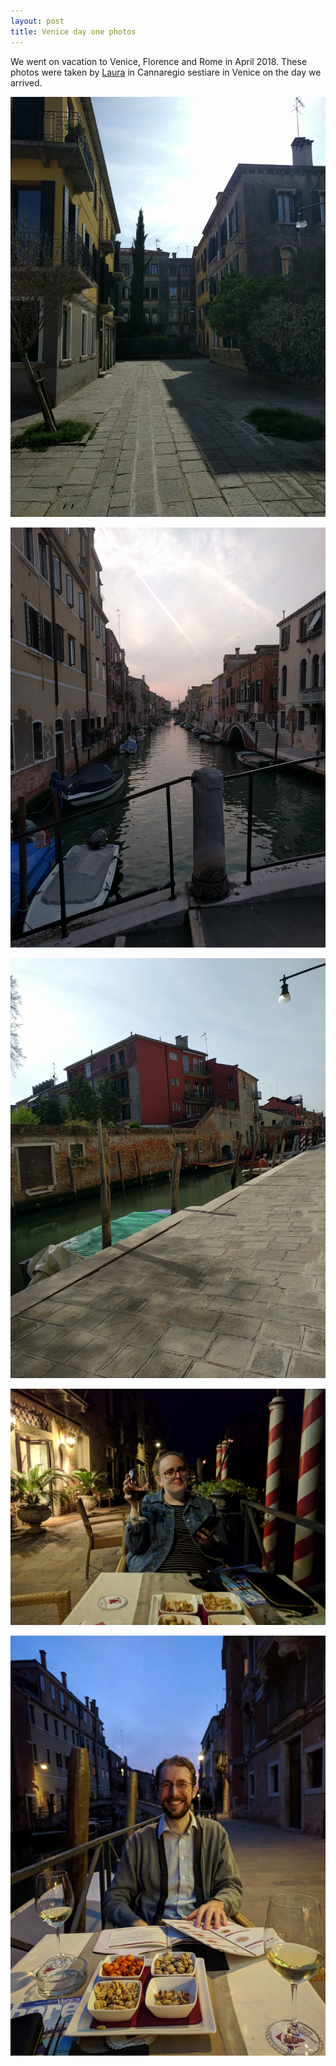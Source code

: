 ```yaml
---
layout: post
title: Venice day one photos
---
```


We went on vacation to Venice, Florence and Rome in April 2018.  These photos were taken by [Laura](https://twitter.com/laurakrabappel) in Cannaregio sestiare in Venice on the day we arrived.

![](/assets/images/20180406/003.jpg)

![](/assets/images/20180406/004.jpg)

![](/assets/images/20180406/005.jpg)

![](/assets/images/20180406/002.jpg)

![](/assets/images/20180406/001.jpg)